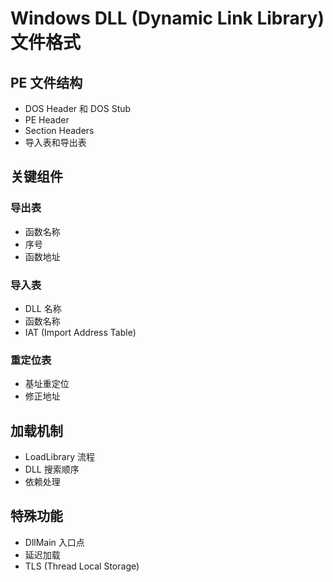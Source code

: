 # Windows DLL (Dynamic Link Library) 文件格式

## PE 文件结构
- DOS Header 和 DOS Stub
- PE Header
- Section Headers
- 导入表和导出表

## 关键组件
### 导出表
- 函数名称
- 序号
- 函数地址

### 导入表
- DLL 名称
- 函数名称
- IAT (Import Address Table)

### 重定位表
- 基址重定位
- 修正地址

## 加载机制
- LoadLibrary 流程
- DLL 搜索顺序
- 依赖处理

## 特殊功能
- DllMain 入口点
- 延迟加载
- TLS (Thread Local Storage)
